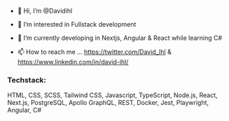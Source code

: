 - 👋 Hi, I’m @Davidihl
- 👀 I’m interested in Fullstack development
- 🌱 I’m currently developing in Nextjs, Angular & React while learning C#

- 📫 How to reach me ... https://twitter.com/David_Ihl & https://www.linkedin.com/in/david-ihl/


### Techstack:
HTML, CSS, SCSS, Tailwind CSS, Javascript, TypeScript, Node.js, React, Next.js, PostgreSQL, Apollo GraphQL, REST, Docker, Jest, Playwright, Angular, C#
